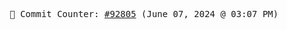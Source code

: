 <p align="center">
    <samp>
        📮 Commit Counter: <a href="https://github.com/Javascript-void0/Javascript-void0/commits/main">#92805</a> (June 07, 2024 @ 03:07 PM)
    </samp>
</p>